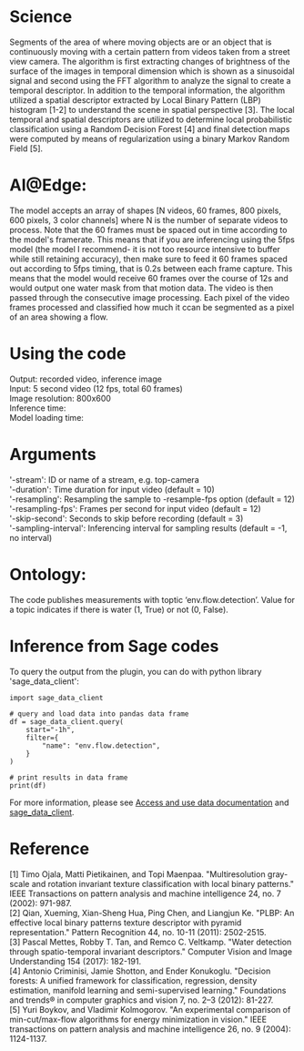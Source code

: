 # Science
Segments of the area of where moving objects are or an object that is continuously moving with a certain pattern from videos taken from a street view camera. The algorithm is first extracting changes of brightness of the surface of the images in temporal dimension which is shown as a sinusoidal signal and second using the FFT algorithm to analyze the signal to create a temporal descriptor. In addition to the temporal information, the algorithm utilized a spatial descriptor extracted by Local Binary Pattern (LBP) histogram [1-2] to understand the scene in spatial perspective [3]. The local temporal and spatial descriptors are utilized to determine local probabilistic classification using a Random Decision Forest [4] and final detection maps were computed by means of regularization using a binary Markov Random Field [5].
 
# AI@Edge:
The model accepts an array of shapes [N videos, 60 frames, 800 pixels, 600 pixels, 3 color channels] where N is the number of separate videos to process. Note that the 60 frames must be spaced out in time according to the model's framerate. This means that if you are inferencing using the 5fps model (the model I recommend- it is not too resource intensive to buffer while still retaining accuracy), then make sure to feed it 60 frames spaced out according to 5fps timing, that is 0.2s between each frame capture. This means that the model would receive 60 frames over the course of 12s and would output one water mask from that motion data. The video is then passed through the consecutive image processing. Each pixel of the video frames processed and classified how much it ccan be segmented as a pixel of an area showing a flow.

# Using the code
Output: recorded video, inference image  
Input: 5 second video (12 fps, total 60 frames)  
Image resolution: 800x600  
Inference time:  
Model loading time:  

# Arguments
   '-stream': ID or name of a stream, e.g. top-camera  
   '-duration': Time duration for input video (default = 10)  
   '-resampling': Resampling the sample to -resample-fps option (default = 12)  
   '-resampling-fps': Frames per second for input video (default = 12)  
   '-skip-second': Seconds to skip before recording (default = 3)  
   '-sampling-interval': Inferencing interval for sampling results (default = -1, no interval)  

# Ontology:
The code publishes measurements with toptic ‘env.flow.detection’. Value for a topic indicates if there is water (1, True) or not (0, False).

# Inference from Sage codes
To query the output from the plugin, you can do with python library 'sage_data_client':
```
import sage_data_client

# query and load data into pandas data frame
df = sage_data_client.query(
    start="-1h",
    filter={
        "name": "env.flow.detection",
    }
)

# print results in data frame
print(df)
```
For more information, please see [Access and use data documentation](https://docs.waggle-edge.ai/docs/tutorials/accessing-data) and [sage_data_client](https://pypi.org/project/sage-data-client/).

# Reference
[1] Timo Ojala, Matti Pietikainen, and Topi Maenpaa. "Multiresolution gray-scale and rotation invariant texture classification with local binary patterns." IEEE Transactions on pattern analysis and machine intelligence 24, no. 7 (2002): 971-987.  
[2] Qian, Xueming, Xian-Sheng Hua, Ping Chen, and Liangjun Ke. "PLBP: An effective local binary patterns texture descriptor with pyramid representation." Pattern Recognition 44, no. 10-11 (2011): 2502-2515.  
[3] Pascal Mettes, Robby T. Tan, and Remco C. Veltkamp. "Water detection through spatio-temporal invariant descriptors." Computer Vision and Image Understanding 154 (2017): 182-191.  
[4] Antonio Criminisi, Jamie Shotton, and Ender Konukoglu. "Decision forests: A unified framework for classification, regression, density estimation, manifold learning and semi-supervised learning." Foundations and trends® in computer graphics and vision 7, no. 2–3 (2012): 81-227.  
[5] Yuri Boykov, and Vladimir Kolmogorov. "An experimental comparison of min-cut/max-flow algorithms for energy minimization in vision." IEEE transactions on pattern analysis and machine intelligence 26, no. 9 (2004): 1124-1137.
